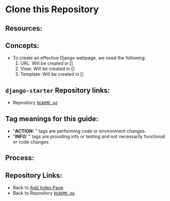 # Clone this Repository

## Resources:


## Concepts:
* To create an effective Django webpage, we need the following:
    1. URL: Will be created in []
    1. View: Will be created in []
    1. Template: Will be created in []

## `django-starter` Repository links:
* Repository [`README.md`](../README.md)

## Tag meanings for this guide:
* "**ACTION:** " tags are performing code or environment changes.
* "**INFO:** " tags are providing info or testing and not necessarily functional or code changes.


## Process:







## Repository Links:
* Back to [Add Index Page](./06_add_index_page.md)
* Back to Repository [`README.md`](../README.md).
